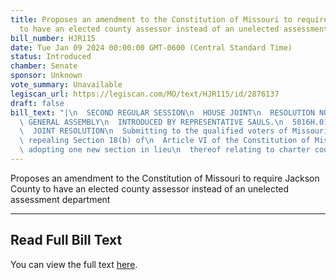 ```yaml
---
title: Proposes an amendment to the Constitution of Missouri to require Jackson County
  to have an elected county assessor instead of an unelected assessment department
bill_number: HJR115
date: Tue Jan 09 2024 00:00:00 GMT-0600 (Central Standard Time)
status: Introduced
chamber: Senate
sponsor: Unknown
vote_summary: Unavailable
legiscan_url: https://legiscan.com/MO/text/HJR115/id/2876137
draft: false
bill_text: "|\n  SECOND REGULAR SESSION\n  HOUSE JOINT\n  RESOLUTION NO. 115\n  102ND\
  \ GENERAL ASSEMBLY\n  INTRODUCED BY REPRESENTATIVE SAULS.\n  5016H.01I DANARADEMANMILLER,ChiefClerk\n\
  \  JOINT RESOLUTION\n  Submitting to the qualified voters of Missouri an amendment\
  \ repealing Section 18(b) of\n  Article VI of the Constitution of Missouri, and\
  \ adopting one new section in lieu\n  thereof relating to charter counties."
---
```

Proposes an amendment to the Constitution of Missouri to require Jackson County to have an elected county assessor instead of an unelected assessment department

---

## Read Full Bill Text

You can view the full text [here](https://legiscan.com/MO/text/HJR115/id/2876137).
